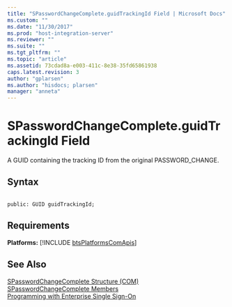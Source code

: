 ```yaml
---
title: "SPasswordChangeComplete.guidTrackingId Field | Microsoft Docs"
ms.custom: ""
ms.date: "11/30/2017"
ms.prod: "host-integration-server"
ms.reviewer: ""
ms.suite: ""
ms.tgt_pltfrm: ""
ms.topic: "article"
ms.assetid: 73cdad8a-e003-411c-8e38-35fd65861938
caps.latest.revision: 3
author: "gplarsen"
ms.author: "hisdocs; plarsen"
manager: "anneta"
---
```

# SPasswordChangeComplete.guidTrackingId Field
A GUID containing the tracking ID from the original PASSWORD_CHANGE.  
  
## Syntax  
  
```cpp#  
  
public: GUID guidTrackingId;  
```  
  
## Requirements  
 <strong>Platforms:</strong>  [!INCLUDE [btsPlatformsComApis](../includes/btsplatformscomapis-md.md)]  
  
## See Also  
 [SPasswordChangeComplete Structure (COM)](../esso/spasswordchangecomplete-structure-com.md)   
 [SPasswordChangeComplete Members](../esso/spasswordchangecomplete-members.md)   
 [Programming with Enterprise Single Sign-On](../esso/programming-with-enterprise-single-sign-on.md)